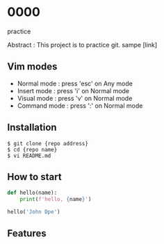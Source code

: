 # 0000
practice

Abstract : This project is to practice git.
sampe [link]

## Vim modes

- Normal mode : press 'esc' on Any mode
- Insert mode : press 'i' on Normal mode
- Visual mode : press 'v' on Normal mode
- Command mode : press ':' on Normal mode

## Installation

```sheel
$ git clone {repo address}
$ cd {repo name}
$ vi README.md
```

## How to start

```python
def hello(name):
    print(f'hello, {name}')

hello('John Dpe')
```

## Features
